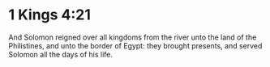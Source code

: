 # 1 Kings 4:21

And Solomon reigned over all kingdoms from the river unto the land of the Philistines, and unto the border of Egypt: they brought presents, and served Solomon all the days of his life.